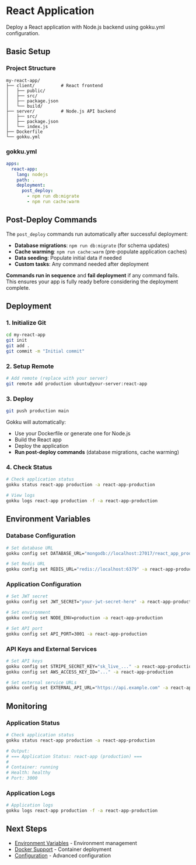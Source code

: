 # React Application

Deploy a React application with Node.js backend using gokku.yml configuration.

## Basic Setup

### Project Structure

```
my-react-app/
├── client/          # React frontend
│   ├── public/
│   ├── src/
│   ├── package.json
│   └── build/
├── server/          # Node.js API backend
│   ├── src/
│   ├── package.json
│   └── index.js
├── Dockerfile
└── gokku.yml
```

### gokku.yml

```yaml
apps:
  react-app:
    lang: nodejs
    path: .
    deployment:
      post_deploy:
        - npm run db:migrate
        - npm run cache:warm
```

## Post-Deploy Commands

The `post_deploy` commands run automatically after successful deployment:

- **Database migrations**: `npm run db:migrate` (for schema updates)
- **Cache warming**: `npm run cache:warm` (pre-populate application caches)
- **Data seeding**: Populate initial data if needed
- **Custom tasks**: Any command needed after deployment

**Commands run in sequence** and **fail deployment** if any command fails. This ensures your app is fully ready before considering the deployment complete.

## Deployment

### 1. Initialize Git

```bash
cd my-react-app
git init
git add .
git commit -m "Initial commit"
```

### 2. Setup Remote

```bash
# Add remote (replace with your server)
git remote add production ubuntu@your-server:react-app
```

### 3. Deploy

```bash
git push production main
```

Gokku will automatically:
- Use your Dockerfile or generate one for Node.js
- Build the React app
- Deploy the application
- **Run post-deploy commands** (database migrations, cache warming)

### 4. Check Status

```bash
# Check application status
gokku status react-app production -a react-app-production

# View logs
gokku logs react-app production -f -a react-app-production
```

## Environment Variables

### Database Configuration

```bash
# Set database URL
gokku config set DATABASE_URL="mongodb://localhost:27017/react_app_production" -a react-app-production

# Set Redis URL
gokku config set REDIS_URL="redis://localhost:6379" -a react-app-production
```

### Application Configuration

```bash
# Set JWT secret
gokku config set JWT_SECRET="your-jwt-secret-here" -a react-app-production

# Set environment
gokku config set NODE_ENV=production -a react-app-production

# Set API port
gokku config set API_PORT=3001 -a react-app-production
```

### API Keys and External Services

```bash
# Set API keys
gokku config set STRIPE_SECRET_KEY="sk_live_..." -a react-app-production
gokku config set AWS_ACCESS_KEY_ID="..." -a react-app-production

# Set external service URLs
gokku config set EXTERNAL_API_URL="https://api.example.com" -a react-app-production
```

## Monitoring

### Application Status

```bash
# Check application status
gokku status react-app production -a react-app-production

# Output:
# === Application Status: react-app (production) ===
#
# Container: running
# Health: healthy
# Port: 3000
```

### Application Logs

```bash
# Application logs
gokku logs react-app production -f -a react-app-production
```

## Next Steps

- [Environment Variables](/guide/environments) - Environment management
- [Docker Support](/guide/docker) - Container deployment
- [Configuration](/reference/configuration) - Advanced configuration
